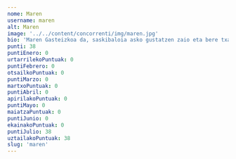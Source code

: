 ```yaml
---
nome: Maren
username: maren
alt: Maren
image: '../../content/concorrenti/img/maren.jpg'
bio: 'Maren Gasteizkoa da, saskibaloia asko gustatzen zaio eta bere txakurra Ras izatea maite du.'
punti: 38
puntiEnero: 0
urtarrilekoPuntuak: 0
puntiFebrero: 0
otsailkoPuntuak: 0
puntiMarzo: 0
martxoPuntuak: 0
puntiAbril: 0
apirilakoPuntuak: 0
puntiMayo: 0
maiatzaPuntuak: 0
puntiJunio: 0
ekainakoPuntuak: 0
puntiJulio: 38
uztailakoPuntuak: 38
slug: 'maren'
---
```

